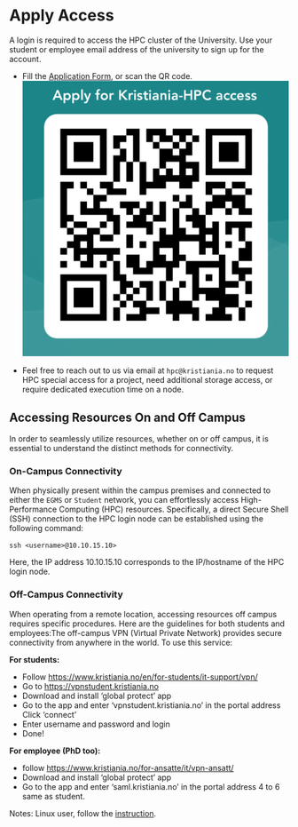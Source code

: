# Apply Access

A login is required to access the HPC cluster of the University.
Use your student or employee email address of the university to sign up for the account.

- Fill the [Application Form](https://forms.office.com/e/MafYmYX8tk), or scan the QR code.
  ![QR code](images/qr2apply.png)

- Feel free to reach out to us via email at `hpc@kristiania.no` to request HPC special access for a project, need additional storage access, or require dedicated execution time on a node.

## Accessing Resources On and Off Campus

In order to seamlessly utilize resources, whether on or off campus, it is essential to understand the distinct methods for connectivity.

### On-Campus Connectivity

When physically present within the campus premises and connected to either the `EGMS` or `Student` network, you can effortlessly access High-Performance Computing (HPC) resources. Specifically, a direct Secure Shell (SSH) connection to the HPC login node can be established using the following command:

```
ssh <username>@10.10.15.10>
```

Here, the IP address 10.10.15.10 corresponds to the IP/hostname of the HPC login node.

### Off-Campus Connectivity

When operating from a remote location, accessing resources off campus requires specific procedures. Here are the guidelines for both students and employees:The off-campus VPN (Virtual Private Network) provides secure connectivity from anywhere in the world. To use this service:

**For students:**

- Follow https://www.kristiania.no/en/for-students/it-support/vpn/
- Go to https://vpnstudent.kristiania.no
- Download and install ‘global protect’ app
- Go to the app and enter ‘vpnstudent.kristiania.no’ in the portal address
  Click ‘connect’
- Enter username and password and login
- Done!

**For employee (PhD too):**

- follow https://www.kristiania.no/for-ansatte/it/vpn-ansatt/
- Download and install ‘global protect’ app
- Go to the app and enter ‘saml.kristiania.no’ in the portal address
  4 to 6 same as student.

Notes: Linux user, follow the [instruction](https://docs.paloaltonetworks.com/globalprotect/5-1/globalprotect-app-user-guide/globalprotect-app-for-linux).
